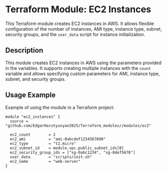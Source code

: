 # Terraform Module: EC2 Instances

This Terraform module creates EC2 instances in AWS.
It allows flexible configuration of the number of instances,
AMI type, instance type, subnet, security groups, and the `user_data` script for instance initialization.

## Description

This module creates EC2 instances in AWS using the parameters provided in the variables.
It supports creating multiple instances with the `count` variable and allows specifying custom parameters for AMI,
instance type, subnet, and security groups.

## Usage Example

Example of using the module in a Terraform project:

```hcl
module "ec2_instances" {
  source = "github.com/EdgarHarutyunyan2025/Terraform_modules//modules/ec2"

  ec2_count        = 2
  ec2_ami          = "ami-0abcdef1234567890"
  ec2_type         = "t2.micro"
  ec2_subnet_id    = module.vpc.public_subnet_ids[0]
  ec2_security_group_ids = ["sg-0abc1234", "sg-0def5678"]
  user_data        = "scripts/init.sh"
  ec2_name         = "web-server"
}

